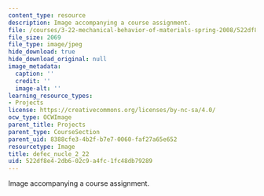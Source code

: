 ```yaml
---
content_type: resource
description: Image accompanying a course assignment.
file: /courses/3-22-mechanical-behavior-of-materials-spring-2008/522df8e42db602c9a4fc1fc48db79289_defec_nucle_2_22.jpg
file_size: 2069
file_type: image/jpeg
hide_download: true
hide_download_original: null
image_metadata:
  caption: ''
  credit: ''
  image-alt: ''
learning_resource_types:
- Projects
license: https://creativecommons.org/licenses/by-nc-sa/4.0/
ocw_type: OCWImage
parent_title: Projects
parent_type: CourseSection
parent_uid: 8388cfe3-4b2f-b7e7-0060-faf27a65e652
resourcetype: Image
title: defec_nucle_2_22
uid: 522df8e4-2db6-02c9-a4fc-1fc48db79289
---
```

Image accompanying a course assignment.